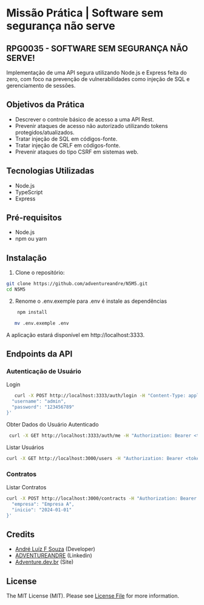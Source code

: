 # Missão Prática | Software sem segurança não serve

## RPG0035 - SOFTWARE SEM SEGURANÇA NÃO SERVE!

Implementação de uma API segura utilizando Node.js e Express feita do zero, com foco na prevenção de vulnerabilidades como injeção de SQL e gerenciamento de sessões.

## Objetivos da Prática

- Descrever o controle básico de acesso a uma API Rest.
- Prevenir ataques de acesso não autorizado utilizando tokens protegidos/atualizados.
- Tratar injeção de SQL em códigos-fonte.
- Tratar injeção de CRLF em códigos-fonte.
- Prevenir ataques do tipo CSRF em sistemas web.

## Tecnologias Utilizadas

- Node.js
- TypeScript
- Express

## Pré-requisitos

- Node.js
- npm ou yarn

## Instalação

1. Clone o repositório:

```bash
git clone https://github.com/adventureandre/N5M5.git
cd N5M5
```
2. Renome o .env.exemple para .env é instale as dependências

```bash
    npm install
```
```bash
   mv .env.exemple .env
```
A aplicação estará disponível em http://localhost:3333.

## Endpoints da API
### Autenticação de Usuário

Login

```bash
   curl -X POST http://localhost:3333/auth/login -H "Content-Type: application/json" -d '{
  "username": "admin",
  "password": "123456789"
}'
```
Obter Dados do Usuário Autenticado
```bash
 curl -X GET http://localhost:3333/auth/me -H "Authorization: Bearer <token>"
```

Listar Usuários
```bash
curl -X GET http://localhost:3000/users -H "Authorization: Bearer <token>"
```

### Contratos

Listar Contratos
```bash
curl -X POST http://localhost:3000/contracts -H "Authorization: Bearer <token>" -H "Content-Type: application/json" -d '{
  "empresa": "Empresa A",
  "inicio": "2024-01-01"
}'
```


## Credits

- [André Luíz F Souza](https://github.com/adventureandre) (Developer)
- [ADVENTUREANDRE](https://www.linkedin.com/in/adventureandre) (Linkedin)
- [Adventure.dev.br](https://adventure.dev.br) (Site)

## License

The MIT License (MIT). Please see [License File](https://github.com/adventureandre/Lib/blob/main/LICENSE) for more information.
